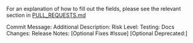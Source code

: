 For an explanation of how to fill out the fields, please see the relevant section
in [PULL_REQUESTS.md](https://github.com/envoyproxy/envoy/blob/master/PULL_REQUESTS.md)

Commit Message:
Additional Description:
Risk Level:
Testing:
Docs Changes:
Release Notes:
[Optional Fixes #Issue]
[Optional Deprecated:]
